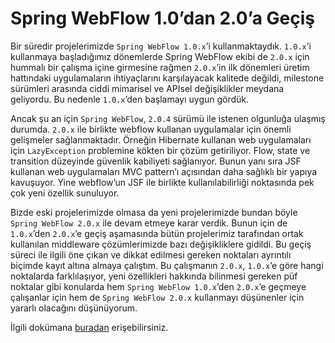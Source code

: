 # Spring WebFlow 1.0’dan 2.0’a Geçiş
Bir süredir projelerimizde `Spring WebFlow 1.0.x`’i kullanmaktaydık. `1.0.x`’i kullanmaya başladığımız dönemlerde Spring 
WebFlow ekibi de `2.0.x` için hummalı bir çalışma içine girmesine rağmen `2.0.x`’in ilk dönemleri üretim hattındaki 
uygulamaların ihtiyaçlarını karşılayacak kalitede değildi, milestone sürümleri arasında ciddi mimarisel ve APIsel 
değişiklikler meydana geliyordu. Bu nedenle `1.0.x`’den başlamayı uygun gördük.

Ancak şu an için `Spring WebFlow`, `2.0.4` sürümü ile istenen olgunluğa ulaşmış durumda. `2.0.x` ile birlikte webflow 
kullanan uygulamalar için önemli gelişmeler sağlanmaktadır. Örneğin Hibernate kullanan web uygulamaları için 
`LazyException` problemine kökten bir çözüm getiriliyor. Flow, state ve transition düzeyinde güvenlik kabiliyeti 
sağlanıyor. Bunun yanı sıra JSF kullanan web uygulamaları MVC pattern’ı açısından daha sağlıklı bir yapıya kavuşuyor. 
Yine webflow’un JSF ile birlikte kullanılabilirliği noktasında pek çok yeni özellik sunuluyor.

Bizde eski projelerimizde olmasa da yeni projelerimizde bundan böyle `Spring WebFlow 2.0.x` ile devam etmeye karar verdik. 
Bunun için de `1.0.x`’den `2.0.x`’e geçiş aşamasında bütün projelerimiz tarafından ortak kullanılan middleware 
çözümlerimizde bazı değişikliklere gidildi. Bu geçiş süreci ile ilgili öne çıkan ve dikkat edilmesi gereken noktaları 
ayrıntılı biçimde kayıt altına almaya çalıştım. Bu çalışmanın `2.0.x`, `1.0.x`’e göre hangi noktalarda farklılaşıyor, 
yeni özellikleri hakkında bilinmesi gereken püf noktalar gibi konularda hem `Spring WebFlow 1.0.x`’den `2.0.x`’e geçmeye 
çalışanlar için hem de `Spring WebFlow 2.0.x` kullanmayı düşünenler için yararlı olacağını düşünüyorum.

İlgili dokümana [buradan](http://blog.harezmi.com.tr/spring-webflow-1-0dan-2-0a-gecis/spring-webflow-1-0dan-2-0a-gecis-2/) erişebilirsiniz.
